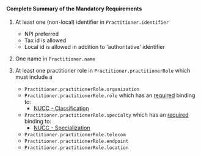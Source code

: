 #### Complete Summary of the Mandatory Requirements

1.  At least one (non-local) identifier in `Practitioner.identifier`
    -   NPI preferred
    -   Tax id is allowed
    -   Local id is allowed in addition to 'authoritative' identifier

1.  One name in `Practitioner.name`
1.  At least one practitioner role in `Practitioner.practitionerRole`
    which must include a
    -   `Practitioner.practitionerRole.organization`
    -   `Practitioner.practitionerRole.role` which has an [required](http://hl7-fhir.github.io/terminologies.html#required) binding to:
        - [NUCC - Classification]
    -   `Practitioner.practitionerRole.specialty` which has an [required](http://hl7-fhir.github.io/terminologies.html#required) binding to:
        - [NUCC - Specialization]
    -   `Practitioner.practitionerRole.telecom`
    -   `Practitioner.practitionerRole.endpoint`
    -   `Practitioner.practitionerRole.location`


[NUCC - Classification]: valueset-daf-provider-role.html
[NUCC - Specialization]: valueset-daf-provider-specialty.html